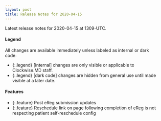 ```yaml
---
layout: post
title: Release Notes for 2020-04-15
---
```


Latest release notes for 2020-04-15 at 1309-UTC.

<div class='legend' markdown='1'>

#### Legend

All changes are available immediately unless labeled as internal or dark code:

- {:.legend} [internal] changes are only visible or applicable to Clockwise.MD staff.
- {:.legend} [dark code] changes are hidden from general use until made visible at a later date.

</div>

<div class='features' markdown='1'>

#### Features

- {:.feature} Post eReg submission updates
- {:.feature} Reschedule link on page following completion of eReg is not respecting patient self-reschedule config

</div>

